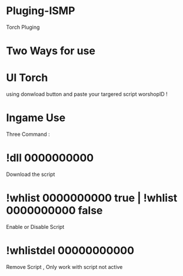 # Pluging-ISMP
Torch Pluging 
# Two Ways for use

# UI Torch
using donwload button and paste your targered script worshopID !

# Ingame Use
Three Command : 

  # !dll 0000000000
  Download the script
  
  # !whlist 0000000000 true  |  !whlist 0000000000 false
  Enable or Disable Script
  
  # !whlistdel 00000000000
  Remove Script , Only work with script not active
